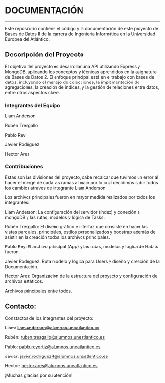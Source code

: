 # DOCUMENTACIÓN
---
Este repositorio contiene el código y la documentación de este proyecto de Bases de Datos II de la carrera de Ingeniería Informática en la Universidad Europea del Atlántico.

## Descripción del Proyecto

El objetivo del proyecto es desarrollar una API utilizando Express y MongoDB, aplicando los conceptos y técnicas aprendidos en la asignatura de Bases de Datos 2. El enfoque principal está en el trabajo con bases de datos, incluyendo el manejo de colecciones, la implementación de agregaciones, la creación de índices, y la gestión de relaciones entre datos, entre otros aspectos clave.

### Integrantes del Equipo

Liam Anderson

Rubén Tresgallo

Pablo Rey

Javier Rodríguez

Hector Ares

### Contribuciones

Estas son las divisiones del proyecto, cabe recalcar que tuvimos un error al hacer el merge de cada las ramas al main por lo cual decidimos subir todos los cambios atraves de integrante Liam Anderson

Los archivos principales fueron en mayor medida realizados por todos los integrantes:

Liam Anderson: La configuración del servidor (índex) y conexión a mongoDB y las rutas, modelos y lógica de Tasks.

Rubén Tresgallo: El diseño gráfico e interfaz que consiste en hacer las vistas parciales, principales, estilos personalizados y boostrap además de asistir en la creación todos los archivos principales.

Pablo Rey: El archivo principal (App) y las rutas, modelos y lógica de Habits fueron.

Javier Rodríguez: Ruta modelo y lógica para Users y diseño y creación de la Documentación.

Hector Ares: Organización de la estructura del proyecto y configuración de archivos estáticos.

Archivos principales entre todos.

## Contacto:

Constactos de los integrantes del proyecto:

Liam: liam.anderson@alumnos.uneatlantico.es

Rubén: ruben.tresgallo@alumnos.uneatlantico.es

Pablo: pablo.reyortiz@alumnos.uneatlantico.es

Javier: javier.rodriguez4@alumnos.uneatlantico.es

Hector: hector.ares@alumnos.uneatlantico.es

¡Muchas gracias por su atención!
